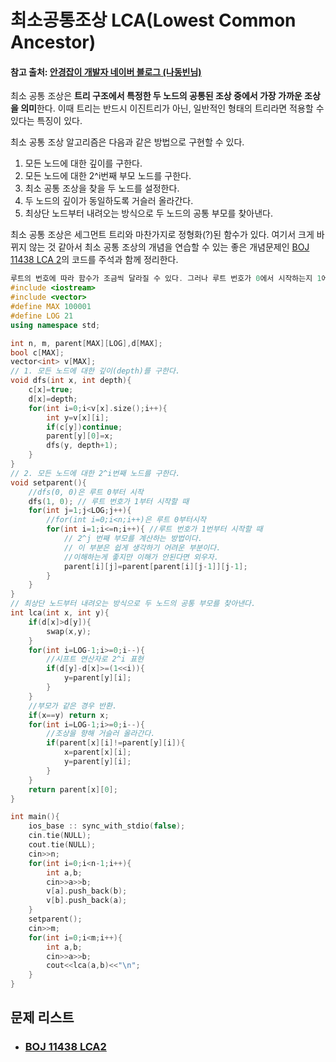 # 최소공통조상 LCA(Lowest Common Ancestor)

#### 참고 출처: [안경잡이 개발자 네이버 블로그 (나동빈님)](https://blog.naver.com/ndb796/221282478466)

최소 공통 조상은 **트리 구조에서 특정한 두 노드의 공통된 조상 중에서 가장 가까운 조상을 의미**한다. 이때 트리는 반드시 이진트리가 아닌, 일반적인 형태의 트리라면 적용할 수 있다는 특징이 있다. 

최소 공통 조상 알고리즘은 다음과 같은 방법으로 구현할 수 있다.

1. 모든 노드에 대한 깊이를 구한다.
2. 모든 노드에 대한 2^i번째 부모 노드를 구한다.
3. 최소 공통 조상을 찾을 두 노드를 설정한다.
4. 두 노드의 깊이가 동일하도록 거슬러 올라간다.
5. 최상단 노드부터 내려오는 방식으로 두 노드의 공통 부모를 찾아낸다.



최소 공통 조상은 세그먼트 트리와 마찬가지로 정형화(?)된 함수가 있다. 여기서 크게 바뀌지 않는 것 같아서 최소 공통 조상의 개념을 연습할 수 있는 좋은 개념문제인 [BOJ 11438 LCA 2](https://www.acmicpc.net/problem/11438)의 코드를 주석과 함께 정리한다.



```c++
루트의 번호에 따라 함수가 조금씩 달라질 수 있다. 그러나 루트 번호가 0에서 시작하는지 1에서 시작하는지의 차이일 뿐이다.
#include <iostream>
#include <vector>
#define MAX 100001
#define LOG 21
using namespace std;

int n, m, parent[MAX][LOG],d[MAX];
bool c[MAX];
vector<int> v[MAX];
// 1. 모든 노드에 대한 깊이(depth)를 구한다.
void dfs(int x, int depth){
	c[x]=true;
	d[x]=depth;
	for(int i=0;i<v[x].size();i++){
		int y=v[x][i];
		if(c[y])continue;
		parent[y][0]=x;
		dfs(y, depth+1);
	}
}
// 2. 모든 노드에 대한 2^i번째 노드를 구한다.
void setparent(){
	//dfs(0, 0)은 루트 0부터 시작 
	dfs(1, 0); // 루트 번호가 1부터 시작할 때
	for(int j=1;j<LOG;j++){
		//for(int i=0;i<n;i++)은 루트 0부터시작 
		for(int i=1;i<=n;i++){ //루트 번호가 1번부터 시작할 때
            // 2^j 번째 부모를 계산하는 방법이다.
            // 이 부분은 쉽게 생각하기 어려운 부분이다. 
            //이해하는게 좋지만 이해가 안된다면 외우자.
			parent[i][j]=parent[parent[i][j-1]][j-1];
		}
	}
}
// 최상단 노드부터 내려오는 방식으로 두 노드의 공통 부모를 찾아낸다.
int lca(int x, int y){
	if(d[x]>d[y]){
		swap(x,y);
	}
	for(int i=LOG-1;i>=0;i--){
		//시프트 연산자로 2^i 표현
		if(d[y]-d[x]>=(1<<i)){
			y=parent[y][i];
		}
	}
	//부모가 같은 경우 반환.
	if(x==y) return x;
	for(int i=LOG-1;i>=0;i--){
		//조상을 향해 거슬러 올라간다.
		if(parent[x][i]!=parent[y][i]){
			x=parent[x][i];
			y=parent[y][i];
		} 
	} 
	return parent[x][0];
}

int main(){
	ios_base :: sync_with_stdio(false);
	cin.tie(NULL);
	cout.tie(NULL);
	cin>>n;
	for(int i=0;i<n-1;i++){
		int a,b;
		cin>>a>>b;
		v[a].push_back(b);
		v[b].push_back(a);
	}
	setparent();
	cin>>m;
	for(int i=0;i<m;i++){
		int a,b;
		cin>>a>>b;
		cout<<lca(a,b)<<"\n";
	}
}
```



## 문제 리스트

- ### [BOJ 11438 LCA2](https://github.com/jungtaeyong/alstudy2/blob/ty/SDS/예습/baekjoon%2011438%20LCA%202.cpp)